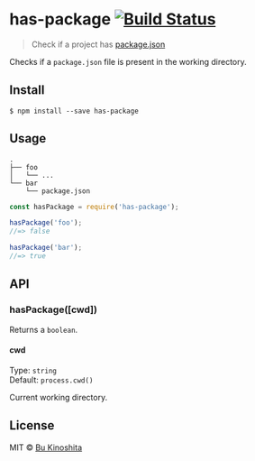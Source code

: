 # has-package [![Build Status](https://travis-ci.org/bukinoshita/has-package.svg?branch=master)](https://travis-ci.org/bukinoshita/has-package)

> Check if a project has [package.json](https://docs.npmjs.com/files/package.json)

Checks if a `package.json` file is present in the working directory.


## Install

```
$ npm install --save has-package
```


## Usage

```
.
├── foo
│   └── ...
└── bar
    └── package.json
```

```js
const hasPackage = require('has-package');

hasPackage('foo');
//=> false

hasPackage('bar');
//=> true
```


## API

### hasPackage([cwd])

Returns a `boolean`.

#### cwd

Type: `string`<br>
Default: `process.cwd()`

Current working directory.


## License

MIT © [Bu Kinoshita](https://bukinoshita.io)
